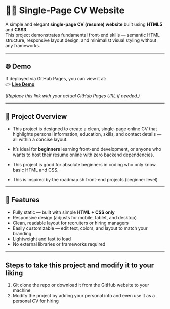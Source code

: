 # 🧑‍💼 Single-Page CV Website

A simple and elegant **single-page CV (resume) website** built using **HTML5** and **CSS3**.  
This project demonstrates fundamental front-end skills — semantic HTML structure, responsive layout design, and minimalist visual styling without any frameworks.

---

## 🌐 Demo

If deployed via GitHub Pages, you can view it at:  
👉 **[Live Demo](https://nivoric.github.io/Coding/front-end-projects/project-1/)**

*(Replace this link with your actual GitHub Pages URL if needed.)*

---

## 🎯 Project Overview

- This project is designed to create a clean, single-page online CV that highlights personal information, education, skills, and contact details — all within a concise layout.

- It’s ideal for **beginners** learning front-end development, or anyone who wants to host their resume online with zero backend dependencies.

- This project is good for absolute beginners in coding who only know basic HTML and CSS.

- This is inspired by the roadmap.sh front-end projects (beginner level)

---

## 🧩 Features

- Fully static — built with simple **HTML + CSS only**
- Responsive design (adjusts for mobile, tablet, and desktop)
- Clean, readable layout for recruiters or hiring managers
- Easily customizable — edit text, colors, and layout to match your branding
- Lightweight and fast to load
- No external libraries or frameworks required

---

## Steps to take this project and modify it to your liking

1. Git clone the repo or download it from the GitHub website to your machine
2. Modify the project by adding your personal info and even use it as a personal CV for hiring
